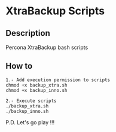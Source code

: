 # XtraBackup Scripts #

## Description ##
Percona XtraBackup bash scripts

## How to ##
~~~
1.- Add execution permission to scripts
chmod +x backup_xtra.sh
chmod +x backup_inno.sh

2.- Execute scripts
./backup_xtra.sh
./backup_inno.sh
~~~

P.D. Let's go play !!!

